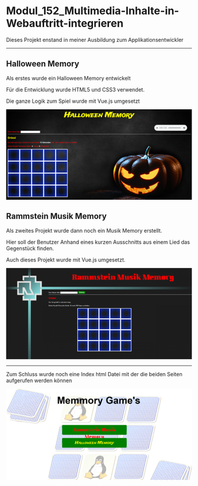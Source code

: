 <h1>Modul_152_Multimedia-Inhalte-in-Webauftritt-integrieren</h1>
<p>Dieses Projekt enstand in meiner Ausbildung zum Applikationsentwickler</p>
<hr>
<h2>Halloween Memory</h2>
<p>Als erstes wurde ein Halloween Memory entwickelt</p>
<p>Für die Entwicklung wurde HTML5 und CSS3 verwendet.</p>
<p>Die ganze Logik zum Spiel wurde mit Vue.js umgesetzt</p>
<img src="https://github.com/TomasiDeveloping/Modul_152_Multimedia-Inhalte-in-Webauftritt-integrieren/blob/master/halloweenMemory.PNG" width="800">
<h2>Rammstein Musik Memory</h2>
<p>Als zweites Projekt wurde dann noch ein Musik Memory erstellt.</p>
<p>Hier soll der Benutzer Anhand eines kurzen Ausschnitts aus einem Lied das Gegenstück finden.</p>
<p>Auch dieses Projekt wurde mit Vue.js umgesetzt.</p>
<img src="https://github.com/TomasiDeveloping/Modul_152_Multimedia-Inhalte-in-Webauftritt-integrieren/blob/master/rammsteinMemory.PNG" width="800">
<hr>
<p>Zum Schluss wurde noch eine Index html Datei mit der die beiden Seiten aufgerufen werden können</p>
<img src="https://github.com/TomasiDeveloping/Modul_152_Multimedia-Inhalte-in-Webauftritt-integrieren/blob/master/index.PNG" width="800">

